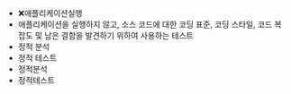﻿- ❌애플리케이션실행
- 애플리케이션을 실행하지 않고, 소스 코드에 대한 코딩 표준, 코딩 스타일, 코드 복잡도 및 남은 결함을 발견하기 위하여 사용하는 테스트
- 정적 분석
- 정적 테스트
- 정적분석
- 정적테스트
